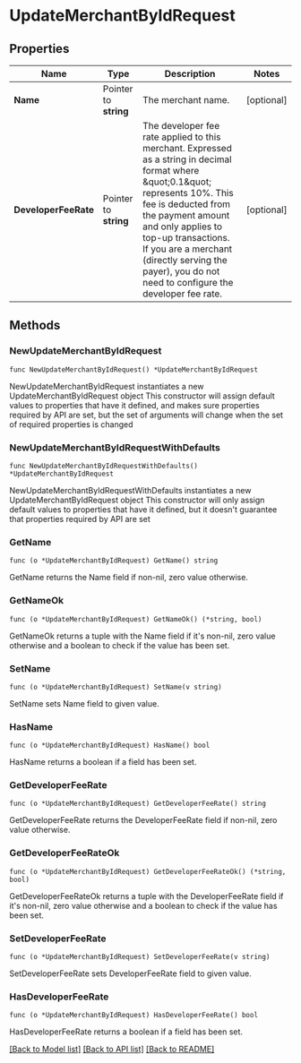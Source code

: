 # UpdateMerchantByIdRequest

## Properties

Name | Type | Description | Notes
------------ | ------------- | ------------- | -------------
**Name** | Pointer to **string** | The merchant name. | [optional] 
**DeveloperFeeRate** | Pointer to **string** | The developer fee rate applied to this merchant. Expressed as a string in decimal format where \&quot;0.1\&quot; represents 10%. This fee is deducted from the payment amount and only applies to top-up transactions. If you are a merchant (directly serving the payer), you do not need to configure the developer fee rate. | [optional] 

## Methods

### NewUpdateMerchantByIdRequest

`func NewUpdateMerchantByIdRequest() *UpdateMerchantByIdRequest`

NewUpdateMerchantByIdRequest instantiates a new UpdateMerchantByIdRequest object
This constructor will assign default values to properties that have it defined,
and makes sure properties required by API are set, but the set of arguments
will change when the set of required properties is changed

### NewUpdateMerchantByIdRequestWithDefaults

`func NewUpdateMerchantByIdRequestWithDefaults() *UpdateMerchantByIdRequest`

NewUpdateMerchantByIdRequestWithDefaults instantiates a new UpdateMerchantByIdRequest object
This constructor will only assign default values to properties that have it defined,
but it doesn't guarantee that properties required by API are set

### GetName

`func (o *UpdateMerchantByIdRequest) GetName() string`

GetName returns the Name field if non-nil, zero value otherwise.

### GetNameOk

`func (o *UpdateMerchantByIdRequest) GetNameOk() (*string, bool)`

GetNameOk returns a tuple with the Name field if it's non-nil, zero value otherwise
and a boolean to check if the value has been set.

### SetName

`func (o *UpdateMerchantByIdRequest) SetName(v string)`

SetName sets Name field to given value.

### HasName

`func (o *UpdateMerchantByIdRequest) HasName() bool`

HasName returns a boolean if a field has been set.

### GetDeveloperFeeRate

`func (o *UpdateMerchantByIdRequest) GetDeveloperFeeRate() string`

GetDeveloperFeeRate returns the DeveloperFeeRate field if non-nil, zero value otherwise.

### GetDeveloperFeeRateOk

`func (o *UpdateMerchantByIdRequest) GetDeveloperFeeRateOk() (*string, bool)`

GetDeveloperFeeRateOk returns a tuple with the DeveloperFeeRate field if it's non-nil, zero value otherwise
and a boolean to check if the value has been set.

### SetDeveloperFeeRate

`func (o *UpdateMerchantByIdRequest) SetDeveloperFeeRate(v string)`

SetDeveloperFeeRate sets DeveloperFeeRate field to given value.

### HasDeveloperFeeRate

`func (o *UpdateMerchantByIdRequest) HasDeveloperFeeRate() bool`

HasDeveloperFeeRate returns a boolean if a field has been set.


[[Back to Model list]](../README.md#documentation-for-models) [[Back to API list]](../README.md#documentation-for-api-endpoints) [[Back to README]](../README.md)


